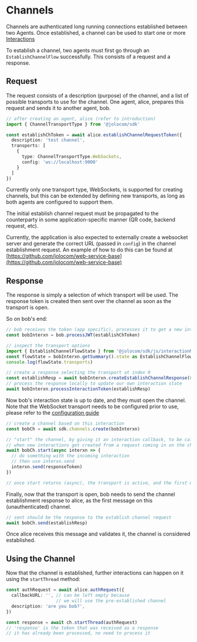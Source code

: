 # Channels

Channels are authenticated long running connections established between two
Agents. Once established, a channel can be used to start one or more
[Interactions](../interaction_flows)

To establish a channel, two agents must first go through an
`EstablishChannelFlow` successfully. This consists of a request and a response.

## Request

The request consists of a description (purpose) of the channel, and a list of
possible transports to use for the channel. One agent, alice, prepares this
request and sends it to another agent, bob.

```typescript
// after creating an agent, alice (refer to introduction)
import { ChannelTransportType } from '@jolocom/sdk'

const establishChToken = await alice.establishChannelRequestToken({
  description: 'test channel',
  transports: [
    {
      type: ChannelTransportType.WebSockets,
      config: 'ws://localhost:9000'
    }
  ]
})
```
Currently only one transport type, WebSockets, is supported for creating
channels, but this can be extended by defining new transports, as long as both
agents are configured to support them.

The initial establish channel request must be propagated to the counterparty
in some application-specific manner (QR code, backend request, etc).

Currently, the application is also expected to externally create a websocket
server and generate the correct URL (passed in `config`) in the channel
establishment request. An example of how to do this can be found at
[https://github.com/jolocom/web-service-base](https://github.com/jolocom/web-service-base)

## Response

The response is simply a selection of which transport will be used. The response
token is created then sent over the channel as soon as the transport is open.

So on bob's end:

```typescript
// bob receives the token (app specific), processes it to get a new interaction
const bobInterxn = bob.processJWT(establishChToken)

// inspect the transport options
import { EstablishChannelFlowState } from '@jolocom/sdk/js/interactionManager/types'
const flowState = bobInterxn.getSummary().state as EstablishChannelFlowState
console.log(flowState.transports)

// create a response selecting the transport at index 0
const establishResp = await bobInterxn.createEstablishChannelResponse(0)
// process the response locally to update our own interaction state
await bobInterxn.processInteractionToken(establishResp)
```

Now bob's interaction state is up to date, and they must open the channel. Note
that the WebSocket transport needs to be configured prior to use, please refer
to the [configuration guide](../sdk_install_conf)


```typescript
// create a channel based on this interaction
const bobCh = await sdk.channels.create(bobInterxn)

// "start" the channel, by giving it an interaction callback, to be called
// when new interactions get created from a request coming in on the channel
await bobCh.start(async interxn => {
  // do something with the incoming interaction
  // then use interxn.send
  interxn.send(responseToken)
})

// once start returns (async), the transport is active, and the first message
```

Finally, now that the transport is open, bob needs to send the channel
establishment response to alice, as the first message on this (unauthenticated)
channel.

```typescript
// sent should be the response to the establish channel request
await bobCh.send(establishResp)
```

Once alice receives this message and validates it, the channel is considered
established.

## Using the Channel
Now that the channel is established, further interactions can happen on it using
the `startThread` method:

```typescript
const authRequest = await alice.authRequest({
  callbackURL: '', // can be left empty because
                   // we will use the pre-established channel
  description: 'are you bob?',
})

const response = await ch.startThread(authRequest)
// 'response' is the token that was received as a response
// it has already been processed, no need to process it
```
